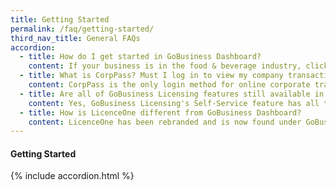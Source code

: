 ```yaml
---
title: Getting Started
permalink: /faq/getting-started/
third_nav_title: General FAQs
accordion:
  - title: How do I get started in GoBusiness Dashboard?
    content: If your business is in the food & beverage industry, click here to use our Guided Journey feature for step-by-step guidance to find out the licences you need, and apply for them.
  - title: What is CorpPass? Must I log in to view my company transactions?
    content: CorpPass is the only login method for online corporate transactions with more than 140 government digital services in GoBusiness Dashboard.  
  - title: Are all of GoBusiness Licensing features still available in GoBusiness Dashboard?
    content: Yes, GoBusiness Licensing's Self-Service feature has all the same functions as LicenceOne. With Self-Service, you can apply and pay for the licences you need, as well as update, renew or terminate them.
  - title: How is LicenceOne different from GoBusiness Dashboard?
    content: LicenceOne has been rebranded and is now found under GoBusiness Dashboard. The ala-carte feature has all the same functions as LicenceOne and now comes with a newly added Guided Journey feature to walk beginners through the licensing process.
---
```


#### Getting Started
{% include accordion.html %}
